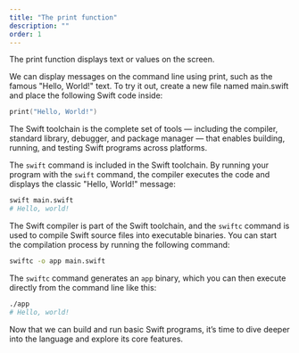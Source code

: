 ```yaml
---
title: "The print function"
description: ""
order: 1
---
```


The print function displays text or values on the screen. 

We can display messages on the command line using print, such as the famous "Hello, World!" text. To try it out, create a new file named main.swift and place the following Swift code inside:

```swift
print("Hello, World!")
```

The Swift toolchain is the complete set of tools — including the compiler, standard library, debugger, and package manager — that enables building, running, and testing Swift programs across platforms.

The `swift` command is included in the Swift toolchain. By running your program with the `swift` command, the compiler executes the code and displays the classic "Hello, World!" message:


```sh
swift main.swift
# Hello, world!
```

The Swift compiler is part of the Swift toolchain, and the `swiftc` command is used to compile Swift source files into executable binaries. You can start the compilation process by running the following command:

```sh
swiftc -o app main.swift
```

The `swiftc` command generates an `app` binary, which you can then execute directly from the command line like this:

```sh
./app
# Hello, world!
```
Now that we can build and run basic Swift programs, it’s time to dive deeper into the language and explore its core features.

